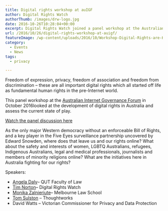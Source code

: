 ```yaml
---
title: Digital rights workshop at auIGF
author: Digital Rights Watch
authorThumb: /images/drw-logo.jpg
date: 2016-10-26T10:28:04+00:00
excerpt: Digital Rights Watch joined a panel workshop at the Australian Internet Governance Forum in October 2016, looking at the development of digital rights in Australia and assessing the current state of play.
url: /2016/10/26/digital-rights-workshop-at-auigf/
featureImage: /wp-content/uploads/2016/10/Workshop-Digital-Rights-are-Human-Rights-1.jpeg
category:
  - Events
  - News
tags:
  - privacy

---
```

Freedom of expression, privacy, freedom of association and freedom from discrimination – these are all important digital rights which all started off life as fundamental human rights in the pre-Internet world.

This panel workshop at the [Australian Internet Governance Forum][1] in October 2016looked at the development of digital rights in Australia and assess the current state of play.

[Watch the panel discussion here][2]

As the only major Western democracy without an enforceable Bill of Rights, and a key player in the Five Eyes surveillance partnership uncovered by Edward Snowden, where does that leave us and our rights online? What about the safety and interests of women, LGBTQ Australians, refugees, Indigenous Australians, legal and medical professionals, journalists and members of minority religions online? What are the initiatives here in Australia fighting for our rights?

Speakers:

  * [Angela Daly][3]&#8211; QUT Faculty of Law
  * [Tim Norton][4]&#8211; Digital Rights Watch
  * [Monika Zalnieriute][5]&#8211; Melbourne Law School
  * [Tom Sulston][6] &#8211; Thoughtworks
  * David Watts &#8211; Victorian Commissioner for Privacy and Data Protection

 [1]: https://www.igf.org.au/
 [2]: https://www.youtube.com/watch?list=PLngt3M1CK_DyOmP2n47p-lXeCejeav61P&v=KyYgKuSqZyQ
 [3]: https://www.igf.org.au/speakers?highlight=136
 [4]: https://www.igf.org.au/speakers?highlight=135
 [5]: https://www.igf.org.au/speakers?highlight=138
 [6]: https://www.igf.org.au/speakers?highlight=147
